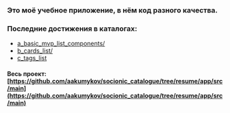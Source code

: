 ### Это моё учебное приложение, в нём код разного качества.
### Последние достижения в каталогах:
* [a_basic_mvp_list_components/](https://github.com/aakumykov/socionic_catalogue/tree/resume/app/src/main/java/ru/aakumykov/me/sociocat/a_basic_mvp_list_components)
* [b_cards_list/](https://github.com/aakumykov/socionic_catalogue/tree/resume/app/src/main/java/ru/aakumykov/me/sociocat/b_cards_list)
* [c_tags_list](https://github.com/aakumykov/socionic_catalogue/tree/resume/app/src/main/java/ru/aakumykov/me/sociocat/c_tags_list)


#### Весь проект: [https://github.com/aakumykov/socionic_catalogue/tree/resume/app/src/main](https://github.com/aakumykov/socionic_catalogue/tree/resume/app/src/main)
